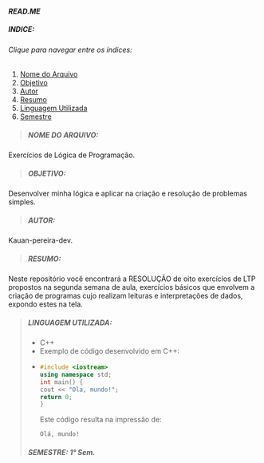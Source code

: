 #### *READ.ME*
##### INDICE:
###### Clique para navegar entre os índices:
1. [Nome do Arquivo]([https://github.com/Kauan-pereira-dev/Exercicios-Cpp-LTP/blob/main/README.md](https://github.com/Kauan-pereira-dev/Exercicios-Cpp-LTP/blob/main/README.md#nome-do-arquivo))
2. [Objetivo](https://github.com/Kauan-pereira-dev/Exercicios-Cpp-LTP/blob/main/README.md)
3. [Autor](https://github.com/Kauan-pereira-dev/Exercicios-Cpp-LTP/blob/main/README.md)
4. [Resumo](https://github.com/Kauan-pereira-dev/Exercicios-Cpp-LTP/blob/main/README.md)
5. [Linguagem Utilizada](https://github.com/Kauan-pereira-dev/Exercicios-Cpp-LTP/blob/main/README.md)
6. [Semestre](https://github.com/Kauan-pereira-dev/Exercicios-Cpp-LTP/blob/main/README.md)
> ##### NOME DO ARQUIVO: 
Exercícios de Lógica de Programação.
> ##### OBJETIVO: 
Desenvolver minha lógica e aplicar na criação e resolução de problemas simples. 
> ##### AUTOR: 
Kauan-pereira-dev. 
> ##### RESUMO: 
Neste repositório você encontrará a RESOLUÇÃO de oito exercícios de LTP propostos na segunda semana de aula, exercícios básicos que envolvem a criação de programas cujo realizam leituras e interpretações de dados, expondo estes na tela.
> ##### LINGUAGEM UTILIZADA: 
> - C++
> - Exemplo de código desenvolvido em C++:
> - ~~~cpp
>   #include <iostream>
>   using namespace std;
>   int main() {
>   cout << "Ola, mundo!";
>   return 0;
>   }
>   ~~~
>   Este código resulta na impressão de:
>   ~~~cpp
>   Olá, mundo!
>   ~~~
> ##### SEMESTRE: 1° Sem.
